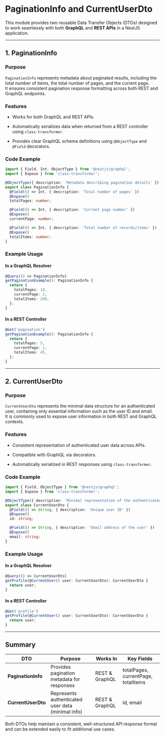 
# PaginationInfo and CurrentUserDto

This module provides two reusable Data Transfer Objects (DTOs) designed to work seamlessly with both **GraphQL** and **REST APIs** in a NestJS application.

---

## 1. PaginationInfo

### Purpose

`PaginationInfo` represents metadata about paginated results, including the total number of items, the total number of pages, and the current page.  
It ensures consistent pagination response formatting across both REST and GraphQL endpoints.

### Features

- Works for both GraphQL and REST APIs.
    
- Automatically serializes data when returned from a REST controller using `class-transformer`.
    
- Provides clear GraphQL schema definitions using `@ObjectType` and `@Field` decorators.
    

### Code Example

```ts
import { Field, Int, ObjectType } from '@nestjs/graphql';
import { Expose } from 'class-transformer';

@ObjectType({ description: 'Metadata describing pagination details' })
export class PaginationInfo {
  @Field(() => Int, { description: 'Total number of pages' })
  @Expose()
  totalPages: number;

  @Field(() => Int, { description: 'Current page number' })
  @Expose()
  currentPage: number;

  @Field(() => Int, { description: 'Total number of records/items' })
  @Expose()
  totalItems: number;
}
```

### Example Usage

#### In a GraphQL Resolver

```ts
@Query(() => PaginationInfo)
getPaginationExample(): PaginationInfo {
  return {
    totalPages: 10,
    currentPage: 2,
    totalItems: 200,
  };
}
```

#### In a REST Controller

```ts
@Get('pagination')
getPaginationExample(): PaginationInfo {
  return {
    totalPages: 5,
    currentPage: 1,
    totalItems: 45,
  };
}
```

---

## 2. CurrentUserDto

### Purpose

`CurrentUserDto` represents the minimal data structure for an authenticated user, containing only essential information such as the user ID and email.  
It is commonly used to expose user information in both REST and GraphQL contexts.

### Features

- Consistent representation of authenticated user data across APIs.
    
- Compatible with GraphQL via decorators.
    
- Automatically serialized in REST responses using `class-transformer`.
    

### Code Example

```ts
import { Field, ObjectType } from '@nestjs/graphql';
import { Expose } from 'class-transformer';

@ObjectType({ description: 'Minimal representation of the authenticated user' })
export class CurrentUserDto {
  @Field(() => String, { description: 'Unique user ID' })
  @Expose()
  id: string;

  @Field(() => String, { description: 'Email address of the user' })
  @Expose()
  email: string;
}
```

### Example Usage

#### In a GraphQL Resolver

```ts
@Query(() => CurrentUserDto)
getProfile(@CurrentUser() user: CurrentUserDto): CurrentUserDto {
  return user;
}
```

#### In a REST Controller

```ts
@Get('profile')
getProfile(@CurrentUser() user: CurrentUserDto): CurrentUserDto {
  return user;
}
```

---

## Summary

|DTO|Purpose|Works In|Key Fields|
|---|---|---|---|
|**PaginationInfo**|Provides pagination metadata for responses|REST & GraphQL|totalPages, currentPage, totalItems|
|**CurrentUserDto**|Represents authenticated user data (minimal info)|REST & GraphQL|id, email|

Both DTOs help maintain a consistent, well-structured API response format and can be extended easily to fit additional use cases.
